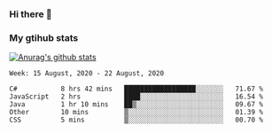 ### Hi there 👋

### My gtihub stats

[![Anurag's github stats](https://github-readme-stats.vercel.app/api?username=gaozhidong)](https://github.com/gaozhidong/github-readme-stats)

<!--START_SECTION:waka-->
```text
Week: 15 August, 2020 - 22 August, 2020

C#           8 hrs 42 mins   ██████████████████░░░░░░░   71.67 % 
JavaScript   2 hrs           ████░░░░░░░░░░░░░░░░░░░░░   16.54 % 
Java         1 hr 10 mins    ██▒░░░░░░░░░░░░░░░░░░░░░░   09.67 % 
Other        10 mins         ▒░░░░░░░░░░░░░░░░░░░░░░░░   01.39 % 
CSS          5 mins          ▒░░░░░░░░░░░░░░░░░░░░░░░░   00.70 % 
```
<!--END_SECTION:waka-->